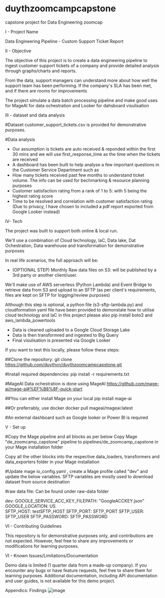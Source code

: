 # duythzoomcampcapstone
capstone project for Data Engineering zoomcap 


I - Project Name

Data Engineering Pipeline - Custom Support Ticket Report


II - Objective

The objective of this project is to create a data engineering pipeline to ingest customer support tickets of a company and provide detailed analysis through graphs/charts and reports.

From the data, support managers can understand more about how well the support team has been performing. If the company's SLA has been met, and if there are rooms for improvements

The project simulate a data batch processing pipeline and make good uses for MageAI for data ochestration and Looker for dahsboard visulisation




III - dataset and data analysis

#Dataset
customer_support_tickets.csv is provided for demonstrative purposes.


#Data analysis
- Our assumption  is tickets are auto received  & reponded within the first 30 mins and we will use first_response_time as the time when the  tickets are received
- A dashboard has been built to help analyse a few important questions in the Customer Service Department such as
- How many tickets received past few months to understand ticket volume. The info can be used for bechmarking & resource planning purposes
- Customer satisfaction rating from a rank  of  1 to 5: with 5 being the highest rating score
- Time to be resolved and correlation with customer satisfaction rating
(Due to privacy, I have chosen to included a pdf report exported from Google Looker instead)



IV- Tech

The project was built to support both online & local run.

We'll use a combination of Cloud technology, IaC, Data lake, Dat Ochestration, Data warehouse and transformation for demonstrative purposes

In real life scenarios, the full approach will be:

- (OPTIONAL STEP) Monthly Raw data files on S3: will be published by a 3rd party  or another client/user.

We'll make use of AWS serverless (Python Lambda) and Event Bridge to retrieve data from S3 and upload to an SFTP (as per client's requirements, files are kept on SFTP for logging/review purposes)

Although this step is optional, a python file (s3-sftp-lambda.py) and cloudformation yaml  file have been provided to demonstate  how to utilise cloud technology and IaC in this project
please also pip install boto3 and aws_lambda_powertools

- Data is  cleaned uploaded to a Google Cloud Storage Lake
- Data is then transformred and ingested to Big Query
- Final visulisation is presented via Google Looker


If you want to test this locally, please follow these steps:


##Clone the repository:
git clone https://github.com/duythvn/duythzoomcampcapstone.git

#Install required dependencies:
pip install -r requirements.txt

#MageAI Data ochestration is done using MageAI https://github.com/mage-ai/mage-ai#%EF%B8%8F-quick-start

##You can either install Mage on your local
pip install mage-ai

##Or preferrably,  use docker
docker pull mageai/mageai:latest

#An external dashboard such as Google looker or Power BI is required



V - Set up

#Copy the Mage pipeline and all blocks as per below
Copy Mage "de_zoomcamp_capstone" pipeline to pipelines/de_zoomcamp_capstone in your Mage installation folder

Copy all the other blocks into the respective data_loaders, transformers and data_exporters folder  in your Mage installation

#Update mage  io_config.yaml , create a Mage profile called "dev" and update the below variables. SFTP variables are mostly used to download dataset from source destination

#raw data file: 
Can be found under raw-data folder

dev:
  GOOGLE_SERVICE_ACC_KEY_FILEPATH: "GoogleACCKEY.json"
  GOOGLE_LOCATION: US     
  SFTP_HOST: testSFTP_HOST
  SFTP_PORT: SFTP_PORT
  SFTP_USER: SFTP_USER
  SFTP_PASSWORD: SFTP_PASSWORD



VI - Contributing Guidelines

This repository is for demonstrative purposes only, and contributions are not expected. However, feel free to share any improvements or modifications for learning purposes.



VI - Known Issues/Limitations/Documentation

Demo data is limited (1 quarter data from a made-up company).
If you encounter any bugs or have feature requests, feel free to share them for learning purposes.
Additional documentation, including API documentation and user guides, is not available for this demo project.


Appendics:
Findings
![image](https://github.com/duythvn/duythzoomcampcapstone/assets/14797941/212c06ea-d946-4ee0-9de5-34f76ed533e5)

